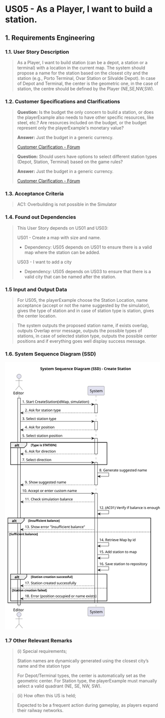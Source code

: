 # US05 - As a Player, I want to build a station.

## 1. Requirements Engineering

### 1.1. User Story Description


> As a Player, I want to build station (can be a depot, a station
or a terminal) with a location in the current map. The system should
propose a name for the station based on the closest city and the station
(e.g., Porto Terminal, Ovar Station or Silvalde Depot). In case of Depot
and Terminal, the center is the geometric one, in the case of station,
the centre should be defined by the Player (NE,SE,NW,SW).
### 1.2. Customer Specifications and Clarifications

>**Question:**
Is the budget the only concern to build a station, or does the playerExample also needs to have other specific resources, like steel, etc.? Are resources included on the budget, or the budget represent only the playerExample's monetary value?
>
>**Answer:**
Just the budget in a generic currency.
>
> [Customer Clarification - Fórum](https://moodle.isep.ipp.pt/mod/forum/discuss.php?d=35149)

>**Question:**
Should users have options to select different station types (Depot, Station, Terminal) based on the game rules?
>
>**Answer:**
Just the budget in a generic currency.
>
> [Customer Clarification - Fórum](https://moodle.isep.ipp.pt/mod/forum/discuss.php?d=35047)


### 1.3. Acceptance Criteria

>AC1: Overbuilding is not possible in the Simulator



### 1.4. Found out Dependencies

>This User Story depends on US01 and US03:
>
>US01 - Create a map with size and name.
>- Dependency: US05 depends on US01 to ensure there is a valid map where the station can be added.
>
>US03 - I want to add a city
>- Dependency: US05 depends on US03 to ensure that there is a valid city that can be named after the station.

### 1.5 Input and Output Data

>For US05, the playerExample choose the Station Location, name acceptance (accept or not the name suggested by the simulator), gives the type of station and in case of station type is station, gives the center location.

>The system outputs the proposed station name, if exists overlap, outputs Overlap error message, outputs the possible types of stations, in case of selected station type, outputs the possible center positions and if everything goes well display success message.

### 1.6. System Sequence Diagram (SSD)


![US05- System Sequence Diagram](svg/US05-requirements.svg)

### 1.7 Other Relevant Remarks

>(i) Special requirements;  
> 
> Station names are dynamically generated using the closest city’s name and the station type
> 
> For Depot/Terminal types, the center is automatically set as the geometric center. For Station type, the playerExample must manually select a valid quadrant (NE, SE, NW, SW).
> 

> (ii) How often this US is held;
>
> Expected to be a frequent action during gameplay, as players expand their railway networks.
 